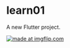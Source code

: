 # learn01

A new Flutter project.

<a href="https://imgflip.com/gif/3inxza"><img src="https://i.imgflip.com/3inxza.gif" title="made at imgflip.com"/></a>
